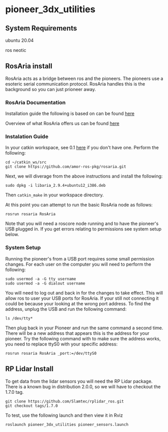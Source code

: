 # pioneer_3dx_utilities

## System Requirements
ubuntu 20.04

ros neotic


## RosAria install

RosAria acts as a bridge between ros and the pioneers.  The pioneers use a esoteric serial communication protocol.  RosAria handles this is the background so you can just prioneer away. 

### RosAria Documentation

Installation guide the following is based on can be found [here](https://wiki.ros.org/ROSARIA/Tutorials/How%20to%20use%20ROSARIA)

Overview of what RosAria offers us can be found [here](https://wiki.ros.org/ROSARIA)

### Instalation Guide

In your catkin workspace, see 0.1 [here](https://wiki.ros.org/ROSARIA/Tutorials/How%20to%20use%20ROSARIA) if you don't have one. Perform the following:

```console
cd ~/catkin_ws/src
git clone https://github.com/amor-ros-pkg/rosaria.git
```

Next, we will diverage from the above instructions and install the following:

```console
sudo dpkg -i libaria_2.9.4+ubuntu12_i386.deb
```

Then `catkin_make` in your workspace directory.

At this point you can attempt to run the basic RosAria node as follows:

```console
rosrun rosaria RosAria
```

Note that you will need a roscore node running and to have the pioneer's USB plugged in. If you get errors relating to permissions see system setup below.

### System Setup
Running the pioneer's from a USB port requires some small permission changes. For each user on the computer you will need to perform the following:

```console
sudo usermod -a -G tty username
sudo usermod -a -G dialout username
```

You will need to log out and back in for the changes to take effect. This will allow ros to user your USB ports for RosAria. If your still not connecting it could be because your looking at the wrong port address.  To find the address, unplug the USB and run the following command:

```console
ls /dev/tty*
```

Then plug back in your Pioneer and run the same command a second time.  There will be a new address that appears this is the address for your pioneer. Try the following command with to make sure the address works, you need to replace ttyS0 with your specific address:

```console
rosrun rosaria RosAria _port:=/dev/ttyS0
```    

## RP Lidar Install

To get data from the lidar sensors  you will need the RP Lidar package. There is a known bug in distribution 2.0.0, so we will have to checkout the 1.7.0 tag.

```console
git clone https://github.com/Slamtec/rplidar_ros.git
git checkout tags/1.7.0
```

To test, use the following launch and then view it in Rviz

```console
roslaunch pioneer_3dx_utilities pioneer_sensors.launch
```
